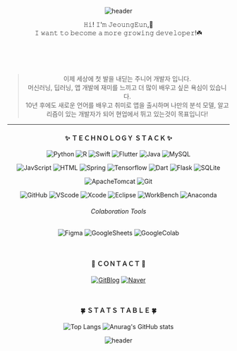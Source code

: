 <!-- 기본 생성 part
**monargent0/monargent0** is a ✨ _special_ ✨ repository because its `README.md` (this file) appears on your GitHub profile.

Here are some ideas to get you started:

- 🔭 I’m currently working on ...
- 🌱 I’m currently learning ...
- 👯 I’m looking to collaborate on ...
- 🤔 I’m looking for help with ...
- 💬 Ask me about ...
- 📫 How to reach me: ...
- 😄 Pronouns: ...
- ⚡ Fun fact: ...
-->

<div align = center>

<!-- 헤더 (물결모양, 문구 etc) -->
![header](https://capsule-render.vercel.app/api?type=wave&color=FCEDDA&height=200&section=header&text=𝐷é𝑣𝑒𝑙𝑜𝑝𝑝𝑒𝑢𝑟%20𝑒𝑛%20𝑐𝑟𝑜𝑖𝑠𝑠𝑎𝑛𝑐𝑒&animation=twinkling&fontSize=40&fontColor=EE4E34)
  

<!-- 인사말  -->
  𝙷𝚒! 𝙸'𝚖 𝙹𝚎𝚘𝚞𝚗𝚐𝙴𝚞𝚗,🐰  <br>
  𝙸 𝚠𝚊𝚗𝚝 𝚝𝚘 𝚋𝚎𝚌𝚘𝚖𝚎 𝚊 𝚖𝚘𝚛𝚎 𝚐𝚛𝚘𝚠𝚒𝚗𝚐 𝚍𝚎𝚟𝚎𝚕𝚘𝚙𝚎𝚛!☘️
  
  <br><br><br>
  
  > 이제 세상에 첫 발을 내딛는 주니어 개발자 입니다.   
  > 머신러닝, 딥러닝, 앱 개발에 재미를 느끼고 더 많이 배우고 싶은 욕심이 있습니다.  
  > 10년 후에도 새로운 언어를 배우고 취미로 앱을 출시하며 나만의 분석 모델, 알고리즘이 있는 개발자가 되어 현업에서 뛰고 있는것이 목표입니다!  
  
  ---
  
<!-- 기술 리스트 -->
#### ✨ ＴＥＣＨＮＯＬＯＧＹ ＳＴＡＣＫ ✨
<!--  자신 있음  -->
  
![Python](https://img.shields.io/badge/Python-3776AB?style=flat-square&logo=Python&logoColor=white) 
![R](https://img.shields.io/badge/R-276DC3?style=flat-square&logo=R&logoColor=white) 
![Swift](https://img.shields.io/badge/Swift-F05138?style=flat-square&logo=Swift&logoColor=white) 
![Flutter](https://img.shields.io/badge/Flutter-02569B?style=flat-square&logo=Flutter&logoColor=white) 
![Java](https://img.shields.io/badge/Java-007396?style=flat-square&logo=java&logoColor=white) 
![MySQL](https://img.shields.io/badge/MySQL-4479A1?style=flat-square&logo=MySQL&logoColor=white) 
  
<!-- 사용해봤음 -->
  
![JavScript](https://img.shields.io/badge/JavaScript-F7DF1E?style=flat-square&logo=JavaScript&logoColor=black) 
![HTML](https://img.shields.io/badge/HTML-E34F26?style=flat-square&logo=HTML5&logoColor=white) 
![Spring](https://img.shields.io/badge/Spring-6DB33F?style=flat-square&logo=Spring&logoColor=white) 
![Tensorflow](https://img.shields.io/badge/Tensorflow-FF6F00?style=flat-square&logo=Tensorflow&logoColor=white) 
![Dart](https://img.shields.io/badge/Dart-0175C2?style=flat-square&logo=Dart&logoColor=white) 
![Flask](https://img.shields.io/badge/Flask-000000?style=flat-square&logo=Flask&logoColor=white) 
![SQLite](https://img.shields.io/badge/SQLite-003B57?style=flat-square&logo=SQLite&logoColor=white) 
  
<!-- 서버 외  -->
  
![ApacheTomcat](https://img.shields.io/badge/ApacheTomcat-F8DC75?style=flat-square&logo=ApacheTomcat&logoColor=black) 
![Git](https://img.shields.io/badge/Git-F05032?style=flat-square&logo=Git&logoColor=white) 

<!-- 사용 프로그램  -->
<!-- 깃허브, Flutter, 스프링, 아나콘다 /GUI 워크벤치 /IDE vscode, Xcode, 이클립스, STS  -->
  
![GitHub](https://img.shields.io/badge/GitHub-181717?style=flat-square&logo=GitHub&logoColor=white)
![VScode](https://img.shields.io/badge/VSCode-007ACC?style=flat-square&logo=VisualStudioCode&logoColor=white)
![Xcode](https://img.shields.io/badge/Xcode-147EFB?style=flat-square&logo=Xcode&logoColor=white)
![Eclipse](https://img.shields.io/badge/Eclipse-2C2255?style=flat-square&logo=EclipseIDE&logoColor=white)
![WorkBench](https://img.shields.io/badge/WorkBench-4479A1?style=flat-square&logo=MySQL&logoColor=white)
![Anaconda](https://img.shields.io/badge/Anaconda-44A833?style=flat-square&logo=Anaconda&logoColor=white)

<!-- 사용 가능 협업 툴 -->
###### Colaboration Tools
<!--  피그마, 구글스프레드, 구글코랩   -->
![Figma](https://img.shields.io/badge/Figma-F24E1E?style=flat-square&logo=Figma&logoColor=white)
![GoogleSheets](https://img.shields.io/badge/GoogleSheets-34A853?style=flat-square&logo=GoogleSheets&logoColor=white)
![GoogleColab](https://img.shields.io/badge/GoogleColab-F9AB00?style=flat-square&logo=GoogleColab&logoColor=white)
  
<br>
  
<!-- 연락 수단  -->
#### 🌹 ＣＯＮＴＡＣＴ 🌹
<!--  깃 블로그, 구글 메일, (노션, 캐글, 데이콘, 백준, 링크드인?) -->
[![GitBlog](https://img.shields.io/badge/Blog-222222?style=flat&logo=GitHub&logoColor=white)](https://monargent0.github.io/)
[![Naver](https://img.shields.io/badge/Naver%20Mail-03C75A?style=flat&logo=Naver&logoColor=white)](mailto:oju2513@naver.com)
<!-- [![Notion](https://img.shields.io/badge/Notion-000000?style=flat&logo=Notion&logoColor=white)](노션프로필링크) -->
 
<br>
  
<!-- 사용언어 요약, #백준 등급, git 사용 현황 -->
#### 🍀 ＳＴＡＴＳ ＴＡＢＬＥ 🍀
<!-- [![Solved.ac
프로필](http://mazassumnida.wtf/api/v2/generate_badge?boj=owjddms96)](https://solved.ac/owjddms96)    -->
![Top Langs](https://github-readme-stats.vercel.app/api/top-langs/?username=monargent0&layout=compact&theme=calm)
![Anurag's GitHub stats](https://github-readme-stats.vercel.app/api?username=monargent0&show_icons=true&theme=slateorange)

<!-- 방문자 수 2022.9 사용하지 않음 -->
<!-- [![Hits](https://hits.seeyoufarm.com/api/count/incr/badge.svg?url=https%3A%2F%2Fgithub.com%2Fmonargent0%2Fmonargent0&count_bg=%2395D7DB&title_bg=%23403E4B&icon=github.svg&icon_color=%23DBDADA&title=hits&edge_flat=false)](https://hits.seeyoufarm.com) -->

<!-- footer 풋터  -->
![header](https://capsule-render.vercel.app/api?type=waving&color=EE4E34&height=100&section=footer)
</div>
